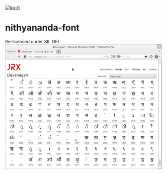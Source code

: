 [![ko-fi](https://ko-fi.com/img/githubbutton_sm.svg)](https://ko-fi.com/fastrizwaan)

# nithyananda-font
Re-licensed under SIL OFL
![](https://github.com/fastrizwaan/nithyananda-font/raw/master/nithyananda.png)
